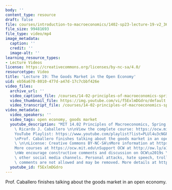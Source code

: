 ```yaml
---
body: ''
content_type: resource
draft: false
file: courses/introduction-to-macroeconomics/1402-sp23-lecture-19-v2_360p_16_9.mp4
file_size: 99481693
file_type: video/mp4
image_metadata:
  caption: ''
  credit: ''
  image-alt: ''
learning_resource_types:
- Lecture Videos
license: https://creativecommons.org/licenses/by-nc-sa/4.0/
resourcetype: Video
title: 'Lecture 19: The Goods Market in the Open Economy'
uid: eb56a678-8010-477d-a47d-17c7cbbf426e
video_files:
  archive_url: ''
  video_captions_file: /courses/14-02-principles-of-macroeconomics-spring-2023/1b62H3MDe4iXJREffk7GaxLY2EUjB2VlW_transcript.webvtt
  video_thumbnail_file: https://img.youtube.com/vi/f5ExlmDGdro/default.jpg
  video_transcript_file: /courses/14-02-principles-of-macroeconomics-spring-2023/1b62H3MDe4iXJREffk7GaxLY2EUjB2VlW_transcript.pdf
video_metadata:
  video_speakers: ''
  video_tags: open economy, goods market
  youtube_description: "MIT 14.02 Principles of Macroeconomics, Spring 2023\nInstructor:\
    \ Ricardo J. Caballero \n\nView the complete course: https://ocw.mit.edu/courses/14-02-principles-of-macroeconomics-spring-2023/\n\
    YouTube Playlist: https://www.youtube.com/playlist?list=PLUl4u3cNGP62EXoZ4B3_Ob7lRRwpGQxkb\n\
    \nProf. Caballero finishes talking about the goods market in an open economy.\
    \ \n\nLicense: Creative Commons BY-NC-SA\nMore information at https://ocw.mit.edu/terms\n\
    More courses at https://ocw.mit.edu\nSupport OCW at http://ow.ly/a1If50zVRlQ\n\
    \nWe encourage constructive comments and discussion on OCW\u2019s YouTube and\
    \ other social media channels. Personal attacks, hate speech, trolling, and inappropriate\
    \ comments are not allowed and may be removed. More details at https://ocw.mit.edu/comments."
  youtube_id: f5ExlmDGdro
---
```

Prof. Caballero finishes talking about the goods market in an open economy.